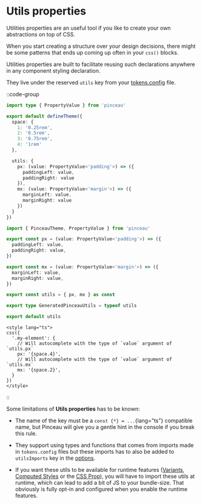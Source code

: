 # Utils properties

Utilities properties are an useful tool if you like to create your own abstractions on top of CSS.

When you start creating a structure over your design decisions, there might be some patterns that ends up coming up often in your `css()` blocks.

Utilities properties are built to facilitate reusing such declarations anywhere in any component styling declaration.

They live under the reserved `utils` key from your [tokens.config](/configuration/tokens-config) file.

::code-group

```ts [tokens.config.ts]
import type { PropertyValue } from 'pinceau'

export default defineTheme({
  space: {
    1: '0.25rem',
    2: '0.5rem',
    3: '0.75rem',
    4: '1rem'
  },

  utils: {
    px: (value: PropertyValue<'padding'>) => ({ 
      paddingLeft: value,
      paddingRight: value 
    }),
    mx: (value: PropertyValue<'margin'>) => ({ 
      marginLeft: value,
      marginRight: value 
    })
  }
})
```

```ts [#pinceau/utils]
import { PinceauTheme, PropertyValue } from 'pinceau'

export const px = (value: PropertyValue<'padding'>) => ({
  paddingLeft: value,
  paddingRight: value,
})

export const mx = (value: PropertyValue<'margin'>) => ({
  marginLeft: value,
  marginRight: value,
})

export const utils = { px, mx } as const

export type GeneratedPinceauUtils = typeof utils

export default utils
```

```vue [Your Vue component]
<style lang="ts">
css({
  '.my-element': {
    // Will autocomplete with the type of `value` argument of `utils.px`
    px: '{space.4}',
    // Will autocomplete with the type of `value` argument of `utils.mx`
    mx: '{space.2}',
  }
})
</style>
```

::

Some limitations of **Utils properties** has to be known:

- The name of the key must be a `const {*} = ...`{lang="ts"} compatible name, but Pinceau will give you a gentle hint in the console if you break this rule.

- They support using types and functions that comes from imports made in `tokens.config` files but these imports has to also be added to `utilsImports` key in the [options](/advanced/plugin-options).

- If you want these utils to be available for runtime features ([Variants](/styling/variants), [Computed Styles](/styling/computed-styles) or the [CSS Prop](styling/css-prop)), you will have to import these utils at runtime, which can lead to add a bit of JS to your bundle-size. That obviously is fully opt-in and configured when you enable the runtime features.
